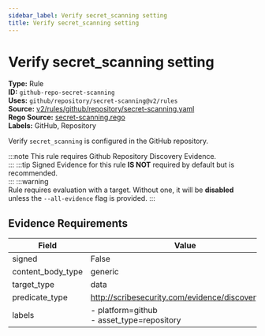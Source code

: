 ```yaml
---
sidebar_label: Verify secret_scanning setting
title: Verify secret_scanning setting
---  
```

# Verify secret_scanning setting  
**Type:** Rule  
**ID:** `github-repo-secret-scanning`  
**Uses:** `github/repository/secret-scanning@v2/rules`  
**Source:** [v2/rules/github/repository/secret-scanning.yaml](https://github.com/scribe-public/sample-policies/blob/main/v2/rules/github/repository/secret-scanning.yaml)  
**Rego Source:** [secret-scanning.rego](https://github.com/scribe-public/sample-policies/blob/main/v2/rules/github/repository/secret-scanning.rego)  
**Labels:** GitHub, Repository  

Verify `secret_scanning` is configured in the GitHub repository.

:::note 
This rule requires Github Repository Discovery Evidence.  
::: 
:::tip 
Signed Evidence for this rule **IS NOT** required by default but is recommended.  
::: 
:::warning  
Rule requires evaluation with a target. Without one, it will be **disabled** unless the `--all-evidence` flag is provided.
::: 

## Evidence Requirements  
| Field | Value |
|-------|-------|
| signed | False |
| content_body_type | generic |
| target_type | data |
| predicate_type | http://scribesecurity.com/evidence/discovery/v0.1 |
| labels | - platform=github<br/>- asset_type=repository |

